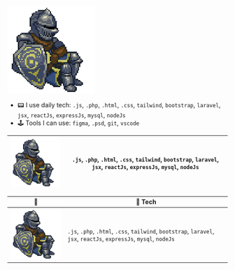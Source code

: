 ![alt text](https://github.com/Albretus2/Albretus2/blob/main/XwI4.gif)
- 📟 I use daily tech:  `.js`, `.php`, `.html`, `.css`, `tailwind`, `bootstrap`, `laravel`, `jsx`, `reactJs`, `expressJs`, `mysql`, `nodeJs`
- 🕹 Tools I can use: `figma`, `.psd`, `git`, `vscode`


| ![alt text](https://github.com/Albretus2/Albretus2/blob/main/XwI4.gif) |  `.js`, `.php`, `.html`, `.css`, `tailwind`, `bootstrap`, `laravel`, `jsx`, `reactJs`, `expressJs`, `mysql`, `nodeJs` |
| ------- | --- |

| 🪬 | 🚧 Tech  |
| ------- | --- |
| ![alt text](https://github.com/Albretus2/Albretus2/blob/main/XwI4.gif) | `.js`, `.php`, `.html`, `.css`, `tailwind`, `bootstrap`, `laravel`, `jsx`, `reactJs`, `expressJs`, `mysql`, `nodeJs` |
